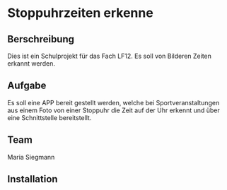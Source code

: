 # Stoppuhrzeiten erkenne




## Berschreibung
Dies ist ein Schulprojekt für das Fach LF12.
Es soll von Bilderen Zeiten erkannt werden.

## Aufgabe
Es soll eine APP bereit gestellt werden, welche bei Sportveranstaltungen aus einem Foto von einer Stoppuhr die Zeit auf der Uhr erkennt und über eine Schnittstelle bereitstellt.

## Team
Maria Siegmann

## Installation